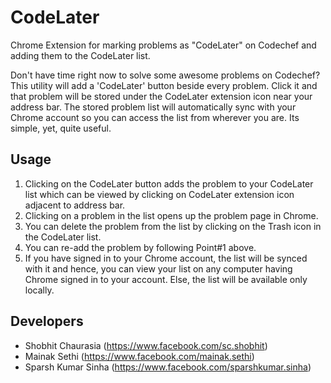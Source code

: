CodeLater
=========

Chrome Extension for marking problems as "CodeLater" on Codechef and adding them to the CodeLater list.

Don't have time right now to solve some awesome problems on Codechef? This utility will add a 'CodeLater' button beside every problem. Click it and that problem will be stored under the CodeLater extension icon near your address bar. The stored problem list will automatically sync with your Chrome account so you can access the list from wherever you are. Its simple, yet, quite useful.

Usage
-----

 1. Clicking on the CodeLater button adds the problem to your CodeLater list which can be viewed by clicking on CodeLater     extension icon adjacent to address bar.
 2. Clicking on a problem in the list opens up the problem page in Chrome.
 3. You can delete the problem from the list by clicking on the Trash icon in the CodeLater list.
 4. You can re-add the problem by following Point#1 above.
 5. If you have signed in to your Chrome account, the list will be synced with it and hence, you can view your list on any     computer having Chrome signed in to your account. Else, the list will be available only locally.


Developers
----------

- Shobhit Chaurasia (https://www.facebook.com/sc.shobhit)
- Mainak Sethi (https://www.facebook.com/mainak.sethi)
- Sparsh Kumar Sinha (https://www.facebook.com/sparshkumar.sinha)
